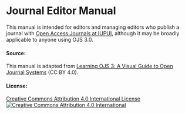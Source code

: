 # Journal Editor Manual
This manual is intended for editors and managing editors who publish a journal with [Open Access Journals at IUPUI](https://journals.iupui.edu), although it may be broadly applicable to anyone using OJS 3.0.

#### Source:
This manual is adapted from [Learning OJS 3: A Visual Guide to Open Journal Systems](https://www.gitbook.com/book/pkp/ojs3/details) (CC BY 4.0).

#### License:
[Creative Commons Attribution 4.0 International License](https://creativecommons.org/licenses/by/4.0)  
[![](https://i.creativecommons.org/l/by/4.0/88x31.png "Creative Commons Attribution 4.0 International")](http://creativecommons.org/licenses/by/4.0/)